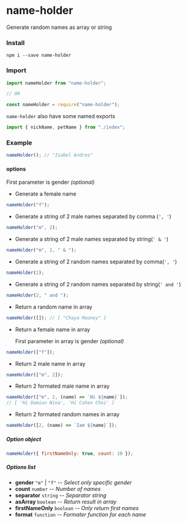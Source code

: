 # name-holder

Generate random names as array or string

### Install

```npm
npm i --save name-holder
```

### Import

```js
import nameHolder from "name-holder";

// OR

const nameHolder = require("name-holder");
```

`name-holder` also have some named exports

```js
import { nickName, petName } from "./index";
```

### Example

```js
nameHolder(); // "Isabel Andres"
```

#### options

First parameter is gender _(optional)_

- Generate a female name

```js
nameHolder("f");
```

- Generate a string of 2 male names separated by comma (`', '`)

```js
nameHolder("m", 2);
```

- Generate a string of 2 male names separated by string(`' & '`)

```js
nameHolder("m", 2, " & ");
```

- Generate a string of 2 random names separated by comma(`', '`)

```js
nameHolder(2);
```

- Generate a string of 2 random names separated by string(`' and '`)

```js
nameHolder(2, " and ");
```

- Return a random name in array

```js
nameHolder([]); // [ "Chaya Mooney" ]
```

- Return a female name in array

  First parameter in array is gender _(optional)_

```js
nameHolder(["f"]);
```

- Return 2 male name in array

```js
nameHolder(["m", 2]);
```

- Return 2 formated male name in array

```js
nameHolder(["m", 2, (name) => `Hi ${name}`]);
// [ 'Hi Damion Nina', 'Hi Cohen Choi' ]
```

- Return 2 formated random names in array

```js
nameHolder([2, (name) => `Iam ${name}`]);
```

##### Option object

```js
nameHolder({ firstNameOnly: true, count: 10 });
```

##### Options list

- **gender** `"m"` | `"f"`
  -- _Select only specific gender_
- **count** `number`
  -- _Number of names_
- **separator** `string`
  -- _Separator string_
- **asArray** `boolean`
  -- _Return result in array_
- **firstNameOnly** `boolean`
  -- _Only return first names_
- **format** `function`
  -- _Formater function for each name_
